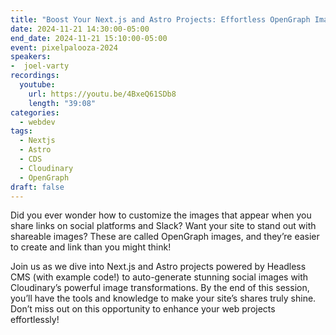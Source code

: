 ```yaml
---
title: "Boost Your Next.js and Astro Projects: Effortless OpenGraph Image Automation"
date: 2024-11-21 14:30:00-05:00
end_date: 2024-11-21 15:10:00-05:00
event: pixelpalooza-2024
speakers:
-  joel-varty
recordings:
  youtube:
    url: https://youtu.be/4BxeQ61SDb8
    length: "39:08"
categories:
  - webdev
tags:
  - Nextjs
  - Astro
  - CDS
  - Cloudinary
  - OpenGraph
draft: false
---
```


Did you ever wonder how to customize the images that appear when you share links on social platforms and Slack? Want your site to stand out with shareable images? These are called OpenGraph images, and they’re easier to create and link than you might think!

Join us as we dive into Next.js and Astro projects powered by Headless CMS (with example code!) to auto-generate stunning social images with Cloudinary’s powerful image transformations. By the end of this session, you’ll have the tools and knowledge to make your site’s shares truly shine. Don’t miss out on this opportunity to enhance your web projects effortlessly!
